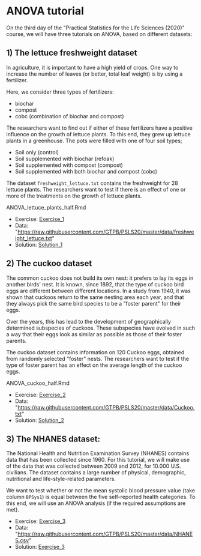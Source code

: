 # ANOVA tutorial

On the third day of the "Practical Statistics for the Life Sciences (2020)" course, we will have three tutorials on ANOVA, based on different datasets:

## 1) The  lettuce freshweight dataset

In agriculture, it is important to have a high yield of crops. One way to increase the number of leaves (or better, total leaf weight) 
is by using a fertilizer.  

Here, we consider three types of fertilizers:
- biochar
- compost
- cobc (combination of biochar and compost)

The researchers want to find out if either of these fertilizers have a positive influence
on the growth of lettuce plants. To this end, they grew up lettuce plants in a greenhouse. The pots were filled with
one of four soil types;

- Soil only (control)
- Soil supplemented with biochar (refoak)
- Soil supplemented with compost (compost)
- Soil supplemented with both biochar and compost (cobc)

The dataset `freshweight_lettuce.txt` contains the freshweight for 28 lettuce plants. 
The researchers want to test if  there is an effect of one or more of the treatments on the growth of lettuce plants.

ANOVA_lettuce_plants_half.Rmd

- Exercise: [Exercise_1](./07-ANOVA/ANOVA_lettuce_plants_half.html)
- Data: "https://raw.githubusercontent.com/GTPB/PSLS20/master/data/freshweight_lettuce.txt"
- Solution: [Solution_1](./07-ANOVA/ANOVA_lettuce_plants.html)


## 2) The cuckoo dataset 

The common cuckoo does not build its own nest: it prefers to lay its eggs in another birds' nest. It is known, since 1892,
that the type of cuckoo bird eggs are different between different locations. In a study from 1940, it was shown that cuckoos return
to the same nesting area each year, and that they always pick the same bird species to be a "foster parent" for their eggs.

Over the years, this has lead to the development of geographically determined subspecies of cuckoos. These subspecies have evolved in
such a way that their eggs look as similar as possible as those of their foster parents.

The cuckoo dataset contains information on 120 Cuckoo eggs, obtained from randomly selected "foster" nests.
The researchers want to test if the type of foster parent has an effect on the average length of the cuckoo eggs. 

ANOVA_cuckoo_half.Rmd

- Exercise: [Exercise_2](./07-ANOVA/ANOVA_cuckoo_half.html) 
- Data: "https://raw.githubusercontent.com/GTPB/PSLS20/master/data/Cuckoo.txt"
- Solution: [Solution_2](./07-ANOVA/ANOVA_cuckoo.html) 


## 3) The NHANES dataset:

The National Health and Nutrition Examination Survey (NHANES) contains data that has been collected since 1960. 
For this tutorial, we will make use of the data that was collected  between 2009 and  2012, for 10.000 U.S. civilians. 
The dataset contains a large number of physical, demographic, nutritional and life-style-related parameters.

We want to test whether or not the mean systolic blood pressure value (take column `BPSys1`) is equal between the five self-reported
health categories. To this end, we will use an ANOVA analysis (if the required assumptions are met).

- Exercise: [Exercise_3](./07-ANOVA/ANOVA_NHANES_half.html) 
- Data: "https://raw.githubusercontent.com/GTPB/PSLS20/master/data/NHANES.csv"
- Solution: [Exercise_3](./07-ANOVA/ANOVA_NHANES.html) 



